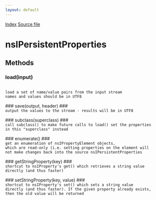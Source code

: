 ```yaml
---
layout: default
---
```

<div id='links'><a href="../index.html">Index</a>
<a href="http://dxr.mozilla.org/mozilla-central/source/xpcom/ds/nsIPersistentProperties2.idl">Source file</a>
</div>

# nsIPersistentProperties #

## Methods ##

### load(input) ###
<code>  
load a set of name/value pairs from the input stream  
names and values should be in UTF8  
  
</code>
### save(output, header) ###
<code>  
output the values to the stream - results will be in UTF8  
  
</code>
### subclass(superclass) ###
<code>  
call subclass() to make future calls to load() set the properties  
in this "superclass" instead  
  
</code>
### enumerate() ###
<code>  
get an enumeration of nsIPropertyElement objects,  
which are read-only (i.e. setting properties on the element will  
not make changes back into the source nsIPersistentProperties  
  
</code>
### getStringProperty(key) ###
<code>  
shortcut to nsIProperty's get() which retrieves a string value  
directly (and thus faster)  
  
</code>
### setStringProperty(key, value) ###
<code>  
shortcut to nsIProperty's set() which sets a string value  
directly (and thus faster). If the given property already exists,  
then the old value will be returned  
  
</code>